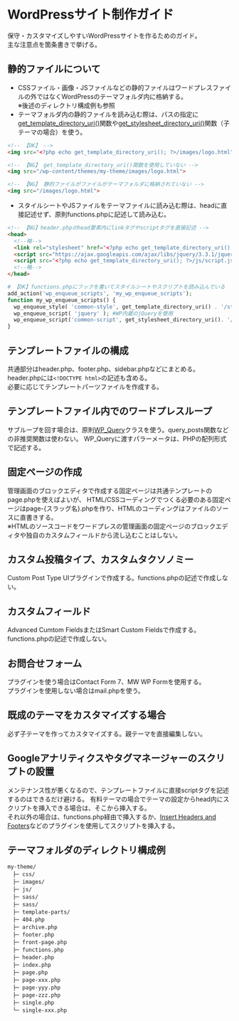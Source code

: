 # WordPressサイト制作ガイド
保守・カスタマイズしやすいWordPressサイトを作るためのガイド。<br>
主な注意点を箇条書きで挙げる。
## 静的ファイルについて  
- CSSファイル・画像・JSファイルなどの静的ファイルはワードプレスファイルの外ではなくWordPressのテーマフォルダ内に格納する。<br>
  ※後述のディレクトリ構成例も参照
- テーマフォルダ内の静的ファイルを読み込む際は、パスの指定に[get_template_directory_uri()](https://wpdocs.osdn.jp/%E9%96%A2%E6%95%B0%E3%83%AA%E3%83%95%E3%82%A1%E3%83%AC%E3%83%B3%E3%82%B9/get_template_directory_uri)関数や[get_stylesheet_directory_uri()](https://wpdocs.osdn.jp/%E9%96%A2%E6%95%B0%E3%83%AA%E3%83%95%E3%82%A1%E3%83%AC%E3%83%B3%E3%82%B9/get_stylesheet_directory_uri)関数（子テーマの場合）を使う。

```html
<!-- 【OK】 -->
<img src="<?php echo get_template_directory_uri(); ?>/images/logo.html">

<!-- 【NG】 get_template_directory_uri()関数を使用していない -->
<img src="/wp-content/themes/my-theme/images/logo.html">

<!-- 【NG】 静的ファイルがファイルがテーマフォルダに格納されていない -->
<img src="/images/logo.html">
```
- スタイルシートやJSファイルをテーマファイルに読み込む際は、headに直接記述せず、原則functions.phpに記述して読み込む。

```html
<!-- 【NG】header.phpのhead要素内にlinkタグやscriptタグを直接記述 -->
<head>
  <!--略-->
  <link rel="stylesheet" href="<?php echo get_template_directory_uri(); ?>/css/style.css">
  <script src="https://ajax.googleapis.com/ajax/libs/jquery/3.3.1/jquery.min.js"></script>
  <script src="<?php echo get_template_directory_uri(); ?>/js/script.js"></script>
  <!--略-->
</head>
```

```php
# 【OK】functions.phpにフックを書いてスタイルシートやスクリプトを読み込んでいる
add_action('wp_enqueue_scripts', 'my_wp_enqueue_scripts');
function my_wp_enqueue_scripts() {
  wp_enqueue_style( 'common-style', get_template_directory_uri() . '/style.css' );
  wp_enqueue_script( 'jquery' ); #WP内蔵のjQueryを使用
  wp_enqueue_script('common-script', get_stylesheet_directory_uri(). '/js/script.js', array('jquery'));
}
```

## テンプレートファイルの構成  
共通部分はheader.php、footer.php、sidebar.phpなどにまとめる。<br>
header.phpには`<!DOCTYPE html>`の記述も含める。<br>
必要に応じてテンプレートパーツファイルを作成する。

## テンプレートファイル内でのワードプレスループ  
サブループを回す場合は、原則[WP_Query](https://wpdocs.osdn.jp/%E9%96%A2%E6%95%B0%E3%83%AA%E3%83%95%E3%82%A1%E3%83%AC%E3%83%B3%E3%82%B9/WP_Query)クラスを使う。query_posts関数などの非推奨関数は使わない。
WP_Queryに渡すパラーメータは、PHPの配列形式で記述する。

## 固定ページの作成
管理画面のブロックエディタで作成する固定ページは共通テンプレートのpage.phpを使えばよいが、
HTML/CSSコーディングでつくる必要のある固定ページはpage-{スラッグ名}.phpを作り、HTMLのコーディングはファイルのソースに直書きする。<br>
※HTMLのソースコードをワードプレスの管理画面の固定ページのブロックエディタや独自のカスタムフィールドから流し込むことはしない。

## カスタム投稿タイプ、カスタムタクソノミー  
Custom Post Type UIプラグインで作成する。functions.phpの記述で作成しない。

## カスタムフィールド
Advanced Cumtom FieldsまたはSmart Custom Fieldsで作成する。functions.phpの記述で作成しない。

## お問合せフォーム  
プラグインを使う場合はContact Form 7、MW WP Formを使用する。<br>
プラグインを使用しない場合はmail.phpを使う。

## 既成のテーマをカスタマイズする場合  
必ず子テーマを作ってカスタマイズする。親テーマを直接編集しない。

## Googleアナリティクスやタグマネージャーのスクリプトの設置
メンテナンス性が悪くなるので、テンプレートファイルに直接scriptタグを記述するのはできるだけ避ける。
有料テーマの場合でテーマの設定からhead内にスクリプトを挿入できる場合は、そこから挿入する。<br>
それ以外の場合は、functions.php経由で挿入するか、[Insert Headers and Footers](https://ja.wordpress.org/plugins/insert-headers-and-footers/)などのプラグインを使用してスクリプトを挿入する。

## テーマフォルダのディレクトリ構成例
```
my-theme/
　├─ css/
　├─ images/
　├─ js/
　├─ sass/
　├─ sass/
　├─ template-parts/
　├─ 404.php
　├─ archive.php
　├─ footer.php
　├─ front-page.php
　├─ functions.php
　├─ header.php
　├─ index.php
　├─ page.php
　├─ page-xxx.php
　├─ page-yyy.php
　├─ page-zzz.php
　├─ single.php
　└─ single-xxx.php
```


